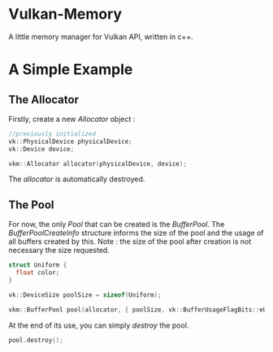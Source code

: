# Vulkan-Memory
A little memory manager for Vulkan API, written in c++.

# A Simple Example
## The Allocator
Firstly, create a new *Allocator* object :
```c++
//previously initialized
vk::PhysicalDevice physicalDevice;
vk::Device device;

vkm::Allocator allocator(physicalDevice, device);
```
The *allocator* is automatically destroyed.

## The Pool
For now, the only *Pool* that can be created is the *BufferPool*. The *BufferPoolCreateInfo* structure informs the size of the pool and the usage of all buffers created by this.
Note : the size of the pool after creation is not necessary the size requested.
```c++
struct Uniform {
  float color;
}

vk::DeviceSize poolSize = sizeof(Uniform);

vkm::BufferPool pool(allocator, { poolSize, vk::BufferUsageFlagBits::eUniformBuffer }, vk::MemoryPropertyFlagBits::eHostVisible |  vk::MemoryPropertyFlagBits::eHostCoherent);
```
At the end of its use, you can simply *destroy* the pool.
```c++
pool.destroy();
```
